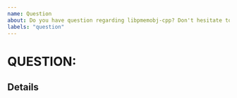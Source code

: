 ```yaml
---
name: Question
about: Do you have question regarding libpmemobj-cpp? Don't hesitate to ask.
labels: "question"
---
```

# QUESTION: <!-- fill the title of question -->

## Details

<!-- fill this out -->

<!--
For questions and other non-bugs, you could use http://groups.google.com/group/pmem
You could also chat with members of the PMDK/libpmemobj-cpp team real-time on the #pmem IRC channel on OFTC
-->
